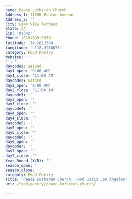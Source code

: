 ```yaml
---
name: Peace Lutheran Church
Address_1: 11690 Fenton Avenue
Address_2: ''
City: Lake View Terrace
State: CA
Zip: '91342'
Phone: (818)899-3950
latitude: '34.2823569'
longitude: '-118.3916075'
Category: Food Pantry
Website: ''
'': ''
daycode1: Sat2nd
day1_open: '9:00 AM'
day1_close: '11:00 AM'
daycode2: Sat3rd
day2_open: '9:00 AM'
day2_close: '11:00 AM'
daycode3: ''
day3_open: ''
day3_close: ''
daycode4: ''
day4_open: ''
day4_close: ''
daycode5: ''
day5_open: ''
day5_close: ''
daycode6: ''
day6_open: ''
daycode7: ''
day7_open: ''
day7_close: ''
Year_Round (Y/N): ''
season_open: ''
season_close: ''
category: Food Pantry
title: 'Peace Lutheran Church, Food Oasis Los Angeles'
uri: /food-pantry/peace-lutheran-church/

---
```

